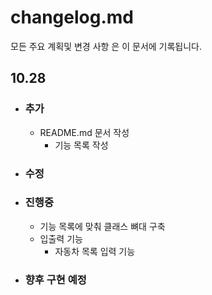 # changelog.md

모든 주요 계획및 변경 사항 은 이 문서에 기록됩니다.

## **10.28**

- ### 추가
  - README.md 문서 작성 
    - 기능 목록 작성
    
- ### 수정

- ### 진행중 
  - 기능 목록에 맞춰 클래스 뼈대 구축
  - 입출력 기능
    - 자동차 목록 입력 기능

- ### 향후 구현 예정 